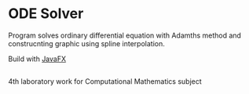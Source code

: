 # ODE Solver
Program solves ordinary differential equation with Adamths method and construcnting graphic using spline interpolation.

Build with [JavaFX](http://www.oracle.com/technetwork/java/javase/overview/javafx-overview-2158620.html)
##
4th laboratory work for Computational Mathematics subject

